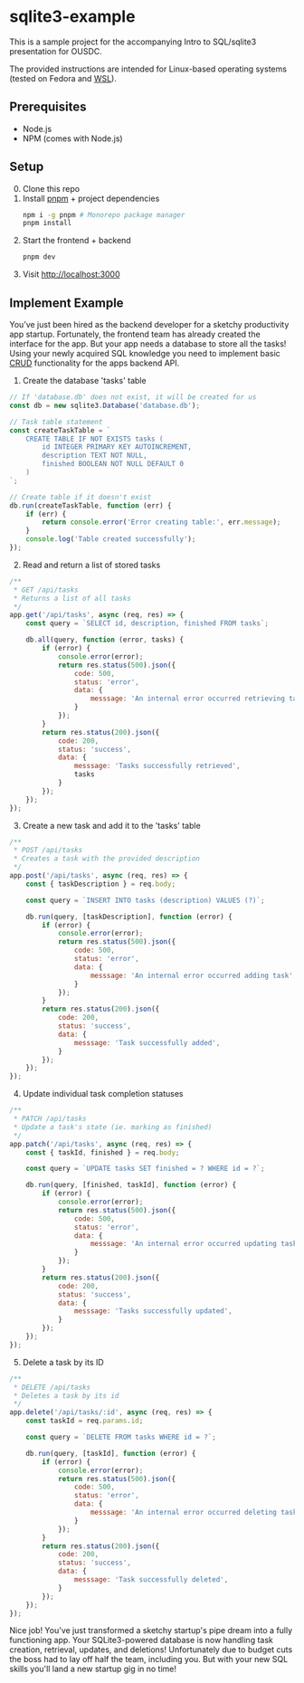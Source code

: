 # sqlite3-example

This is a sample project for the accompanying Intro to SQL/sqlite3 presentation for OUSDC.

The provided instructions are intended for Linux-based operating systems (tested on Fedora and [WSL](https://learn.microsoft.com/en-us/windows/wsl/about)).

## Prerequisites

- Node.js
- NPM (comes with Node.js)

## Setup

0. Clone this repo
1. Install [pnpm](https://pnpm.io/) + project dependencies
    ```bash
    npm i -g pnpm # Monorepo package manager
    pnpm install
    ```
2. Start the frontend + backend
    ```bash
    pnpm dev
    ```
3. Visit [http://localhost:3000](http://localhost:3000)

## Implement Example
You’ve just been hired as the backend developer for a sketchy productivity app startup. Fortunately, the frontend team has already created the interface for the app. But your app needs a database to store all the tasks! Using your newly acquired SQL knowledge you need to implement basic [CRUD](https://en.wikipedia.org/wiki/Create,_read,_update_and_delete) functionality for the apps backend API.

1. Create the database 'tasks' table
```js
// If 'database.db' does not exist, it will be created for us
const db = new sqlite3.Database('database.db');

// Task table statement
const createTaskTable = `
    CREATE TABLE IF NOT EXISTS tasks (
        id INTEGER PRIMARY KEY AUTOINCREMENT,
        description TEXT NOT NULL,
        finished BOOLEAN NOT NULL DEFAULT 0
    )
`;

// Create table if it doesn't exist
db.run(createTaskTable, function (err) {
    if (err) {
        return console.error('Error creating table:', err.message);
    }
    console.log('Table created successfully');
});
```

2. Read and return a list of stored tasks
```js
/**
 * GET /api/tasks
 * Returns a list of all tasks
 */
app.get('/api/tasks', async (req, res) => {
    const query = `SELECT id, description, finished FROM tasks`;

    db.all(query, function (error, tasks) {
        if (error) {
            console.error(error);
            return res.status(500).json({
                code: 500,
                status: 'error',
                data: {
                    messsage: 'An internal error occurred retrieving tasks',
                }
            });
        }
        return res.status(200).json({
            code: 200,
            status: 'success',
            data: {
                messsage: 'Tasks successfully retrieved',
                tasks
            }
        });
    });
});
```

3. Create a new task and add it to the 'tasks' table
```js
/**
 * POST /api/tasks
 * Creates a task with the provided description
 */
app.post('/api/tasks', async (req, res) => {
    const { taskDescription } = req.body;

    const query = `INSERT INTO tasks (description) VALUES (?)`;

    db.run(query, [taskDescription], function (error) {
        if (error) {
            console.error(error);
            return res.status(500).json({
                code: 500,
                status: 'error',
                data: {
                    messsage: 'An internal error occurred adding task',
                }
            });
        }
        return res.status(200).json({
            code: 200,
            status: 'success',
            data: {
                messsage: 'Task successfully added',
            }
        });
    });
});
```

4. Update individual task completion statuses
```js
/**
 * PATCH /api/tasks
 * Update a task's state (ie. marking as finished)
 */
app.patch('/api/tasks', async (req, res) => {
    const { taskId, finished } = req.body;

    const query = `UPDATE tasks SET finished = ? WHERE id = ?`;

    db.run(query, [finished, taskId], function (error) {
        if (error) {
            console.error(error);
            return res.status(500).json({
                code: 500,
                status: 'error',
                data: {
                    messsage: 'An internal error occurred updating task',
                }
            });
        }
        return res.status(200).json({
            code: 200,
            status: 'success',
            data: {
                messsage: 'Tasks successfully updated',
            }
        });
    });
});
```

5. Delete a task by its ID
```js
/**
 * DELETE /api/tasks
 * Deletes a task by its id
 */
app.delete('/api/tasks/:id', async (req, res) => {
    const taskId = req.params.id;

    const query = `DELETE FROM tasks WHERE id = ?`;

    db.run(query, [taskId], function (error) {
        if (error) {
            console.error(error);
            return res.status(500).json({
                code: 500,
                status: 'error',
                data: {
                    messsage: 'An internal error occurred deleting task',
                }
            });
        }
        return res.status(200).json({
            code: 200,
            status: 'success',
            data: {
                messsage: 'Task successfully deleted',
            }
        });
    });
});
```

Nice job! You've just transformed a sketchy startup's pipe dream into a fully functioning app. Your SQLite3-powered database is now handling task creation, retrieval, updates, and deletions! Unfortunately due to budget cuts the boss had to lay off half the team, including you. But with your new SQL skills you'll land a new startup gig in no time!